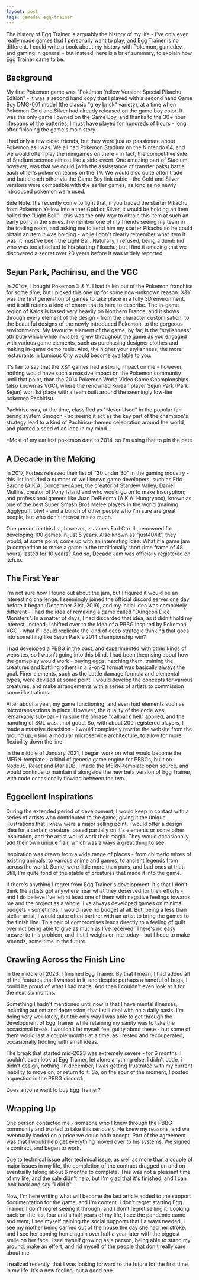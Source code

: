 ```yaml
---
layout: post
tags: gamedev egg-trainer
---
```


The history of Egg Trainer is arguably the history of my life - I've only ever really made games that I personally want to play, and Egg Trainer is no different. I could write a book about my history with Pokemon, gamedev, and gaming in general - but instead, here is a brief summary, to explain how Egg Trainer came to be.

<!--more-->

## Background

My first Pokemon game was "Pokémon Yellow Version: Special Pikachu Edition" - it was a second hand copy that I played with a second hand Game Boy DMG-001 model (the classic "grey brick" variety), at a time when Pokemon Gold and Silver had already released on the game boy color. It was the only game I owned on the Game Boy, and thanks to the 30+ hour lifespans of the batteries, I must have played for hundreds of hours - long after finishing the game's main story.

I had only a few close friends, but they were just as passionate about Pokemon as I was. We all had Pokemon Stadium on the Nintendo 64, and we would often play the minigames on there - in fact, the competitive side of Stadium seemed almost like a side-event. One amazing part of Stadium, however, was that we could (with the assisstance of transfer paks) battle each other's pokemon teams on the TV. We would also quite often trade and battle each other via the Game Boy link cable - the Gold and Silver versions were compatible with the earlier games, as long as no newly introduced pokemon were used.

Side Note: It's recently come to light that, if you traded the starter Pikachu from Pokemon Yellow into either Gold or Silver, it would be holding an item called the "Light Ball" - this was the only way to obtain this item at such an early point in the series. I remember one of my friends seeing my team in the trading room, and asking me to send him my starter Pikachu so he could obtain an item it was holding - while I don't clearly remember what item it was, it must've been the Light Ball. Naturally, I refused, being a dumb kid who was too attached to his starting Pikachu; but I find it amazing that we discovered a secret over 20 years before it was widely reported.

## Sejun Park, Pachirisu, and the VGC

In 2014*, I bought Pokemon X & Y. I had fallen out of the Pokemon franchise for some time, but I picked this one up for some now-unknown reason. X&Y was the first generation of games to take place in a fully 3D environment, and it still retains a kind of charm that is hard to describe. The in-game region of Kalos is based very heavily on Northern France, and it shows through every element of the design - from the character customisation, to the beautiful designs of the newly introduced Pokemon, to the gorgeous environments. My favourite element of the game, by far, is the "stylishness" attribute which while invisible, grew throughout the game as you engaged with various game elements, such as purchasing designer clothes and making in-game demo reels. Also, the higher your stylishness, the more restaurants in Lumious City would become available to you.

It's fair to say that the X&Y games had a strong impact on me - however, nothing would have such a massive impact on the Pokemon community until that point, than the 2014 Pokemon World Video Game Championships (also known as VGC), where the renowned Korean player Sejun Park (Park Sejun) won 1st place with a team built around the seemingly low-tier pokemon Pachirisu.

Pachirisu was, at the time, classified as "Never Used" in the popular fan tiering system Smogon - so seeing it act as the key part of the champion's strategy lead to a kind of Pachirisu-themed celebration around the world, and planted a seed of an idea in my mind...

*Most of my earliest pokemon date to 2014, so I'm using that to pin the date

## A Decade in the Making

In 2017, Forbes released their list of "30 under 30" in the gaming industry - this list included a number of well known game developers, such as Eric Barone (A.K.A. ConcernedApe), the creator of Stardew Valley; Daniel Mullins, creator of Pony Island and who would go on to make Inscryption; and professional gamers like Juan DeBiedma (A.K.A. Hungrybox), known as one of the best Super Smash Bros Melee players in the world (maining Jigglypuff, btw) - and a bunch of other people who I'm sure are great people, but who don't interest me as much.

One person on this list, however, is James Earl Cox III, renowned for developing 100 games in just 5 years. Also known as "just404it", they would, at some point, come up with an interesting idea: What if a game jam (a competition to make a game in the traditionally short time frame of 48 hours) lasted for 10 years? And so, Decade Jam was officially registered on itch.io.

## The First Year

I'm not sure how I found out about the jam, but I figured it would be an interesting challenge. I seemingly joined the official discord server one day before it began (December 31st, 2019), and my initial idea was completely different - I had the idea of remaking a game called "Dungeon Dice Monsters". In a matter of days, I had discarded that idea, as it didn't hold my interest. Instead, i shifted over to the idea of a PBBG inspired by Pokemon VGC - what if I could replicate the kind of deep strategic thinking that goes into something like Sejun Park's 2014 championship win?

I had developed a PBBG in the past, and experimented with other kinds of websites, so I wasn't going into this blind. I had been theorising about how the gameplay would work - buying eggs, hatching them, training the creatures and battling others in a 2-on-2 format was basically always the goal. Finer elements, such as the battle damage formula and elemental types, were devised at some point. I would develop the concepts for various creatures, and make arrangements with a series of artists to commission some illustrations.

After about a year, my game functioning, and even had elements such as microtransactions in place. However, the quality of the code was remarkably sub-par - I'm sure the phrase "callback hell" applied, and the handling of SQL was... not good. So, with about 200 registered players, I made a massive descision - I would completely rewrite the website from the ground up, using a modular microservice architecture, to allow for more flexibility down the line.

In the middle of January 2021, I began work on what would become the MERN-template - a kind of generic game engine for PBBGs, built on NodeJS, React and MariaDB. I made the MERN-template open source, and would continue to maintain it alongside the new beta version of Egg Trainer, with code occasionally flowing between the two.

## Eggcellent Inspirations

During the extended period of development, I would keep in contact with a series of artists who contributed to the game, giving it the unique illustrations that I knew were a major selling point. I would offer a design idea for a certain creature, based partially on it's elements or some other inspiration, and the artist would work their magic. They would occasionally add their own unique flair, which was always a great thing to see.

Inspiration was drawn from a wide range of places - from chimeric mixes of existing animals, to various anime and games, to ancient legends from across the world. Some, were little more than puns, and bad ones at that. Still, I'm quite fond of the stable of creatures that made it into the game.

If there's anything I regret from Egg Trainer's development, it's that I don't think the artists got anywhere near what they deserved for their efforts - and I do believe I've left at least one of them with negative feelings towards me and the project as a whole. I've always developed games on minimal budgets - sometimes, I would have no budget at all. But, being a less than stellar artist, I would quite often partner with an artist to bring the games to the finish line. This pair of compromises leads directly to a feeling of guilt over not being able to give as much as I've received. There's no easy answer to this problem, and it still weighs on me today - but I hope to make amends, some time in the future.

## Crawling Across the Finish Line

In the middle of 2023, I finished Egg Trainer. By that I mean, I had added all of the features that I wanted in it, and despite perhaps a handful of bugs, I could be proud of what I had made. And then I couldn't even look at it for the next six months.

Something I hadn't mentioned until now is that I have mental illnesses, including autism and depression, that I still deal with on a daily basis. I'm doing very well lately, but the only way I was able to get through the development of Egg Trainer while retaining my sanity was to take the occasional break. I wouldn't let myself feel guilty about these - but some of them would last a couple months at a time, as I rested and recouperated, occasionally fiddling with small ideas.

The break that started mid-2023 was extremely severe - for 6 months, I couldn't even look at Egg Trainer, let alone anything else. I didn't code, i didn't design, nothing. In december, I was getting frustrated with my current inability to move on, or return to it. So, on the spur of the moment, I posted a question in the PBBG discord:

Does anyone want to buy Egg Trainer?

## Wrapping Up

One person contacted me - someone who I knew through the PBBG community and trusted to take this seriously. He knew my reasons, and we eventually landed on a price we could both accept. Part of the agreement was that I would help get everything moved over to his systems. We signed a contract, and began to work.

Due to technical issue after technical issue, as well as more than a couple of major issues in my life, the completion of the contract dragged on and on - eventually taking about 6 months to complete. This was not a pleasant time of my life, and the sale didn't help, but I'm glad that it's finished, and I can look back and say "I did it".

Now, I'm here writing what will become the last article added to the support documentation for the game, and I'm content. I don't regret starting Egg Trainer, I don't regret seeing it through, and I don't regret selling it. Looking back on the last four and a half years of my life, I see the pandemic came and went, I see myself gaining the social supports that I always needed, I see my mother being carried out of the house the day she had her stroke, and I see her coming home again over half a year later with the biggest smile on her face. I see myself growing as a person, being able to stand my ground, make an effort, and rid myself of the people that don't really care about me.

I realized recently, that I was looking forward to the future for the first time in my life. It's a new feeling, but a good one.
